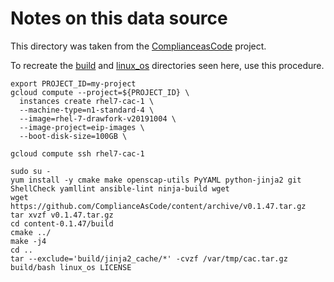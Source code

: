 # Notes on this data source

This directory was taken from the [ComplianceasCode](https://github.com/ComplianceAsCode/content) project.

To recreate the [build](build) and [linux_os](linux_os) directories seen here, use this procedure.

```
export PROJECT_ID=my-project
gcloud compute --project=${PROJECT_ID} \
  instances create rhel7-cac-1 \
  --machine-type=n1-standard-4 \
  --image=rhel-7-drawfork-v20191004 \
  --image-project=eip-images \
  --boot-disk-size=100GB \

gcloud compute ssh rhel7-cac-1

sudo su -
yum install -y cmake make openscap-utils PyYAML python-jinja2 git ShellCheck yamllint ansible-lint ninja-build wget
wget https://github.com/ComplianceAsCode/content/archive/v0.1.47.tar.gz
tar xvzf v0.1.47.tar.gz
cd content-0.1.47/build
cmake ../
make -j4
cd ..
tar --exclude='build/jinja2_cache/*' -cvzf /var/tmp/cac.tar.gz build/bash linux_os LICENSE
```